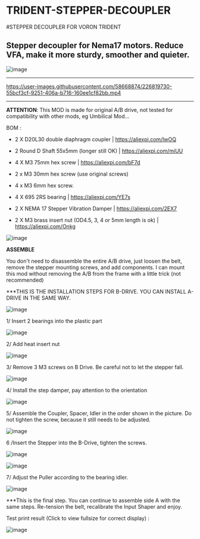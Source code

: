 # TRIDENT-STEPPER-DECOUPLER

#STEPPER DECOUPLER FOR VORON TRIDENT


Stepper decoupler for Nema17 motors. Reduce VFA, make it more sturdy, smoother and quieter.
-----------------------------------------------

![image](https://user-images.githubusercontent.com/58668874/226800886-dede7f22-6025-4f49-bac3-4292e35cb6fa.png)





-------------------------------------------------



https://user-images.githubusercontent.com/58668874/226819730-55bcf3cf-9251-406a-b716-160ee1cf82bb.mp4



-------------------------------------------------



**ATTENTION**: This MOD is made for original A/B drive, not tested for compatibility with other mods, eg Umbilical Mod...


BOM :

+ 2 X D20L30 double diaphragm coupler | https://aliexpi.com/lwOQ

+ 2 Round D Shaft 55x5mm (longer still OK) | https://aliexpi.com/miUU

+ 4 X M3 75mm hex screw | https://aliexpi.com/bF7d

+ 2 x M3 30mm hex screw (use original screws)

+ 4 x M3 6mm hex screw.

+ 4 X 695 2RS bearing | https://aliexpi.com/YE7s

+ 2 X NEMA 17 Stepper Vibration Damper | https://aliexpi.com/2EX7
 
+ 2 X M3 brass insert nut (OD4.5, 3, 4 or 5mm length is ok) | https://aliexpi.com/Onkg


![image](https://user-images.githubusercontent.com/58668874/226804511-054c520d-cc9c-4e41-b020-a53aa94b74c0.png)


**ASSEMBLE**

You don't need to disassemble the entire A/B drive, just loosen the belt, remove the stepper mounting screws, and add components. I can mount this mod without removing the A/B from the frame with a little trick (not recommended)

***THIS IS THE INSTALLATION STEPS FOR B-DRIVE. YOU CAN INSTALL A-DRIVE IN THE SAME WAY.


![image](https://user-images.githubusercontent.com/58668874/226801870-ca7e177a-d0cc-4e7a-b184-dfe582bf140e.png)

1/ Insert 2 bearings into the plastic part


![image](https://user-images.githubusercontent.com/58668874/226805993-075e4472-13ea-46b6-89ca-5b0b0b4c322c.png)

2/ Add heat insert nut

![image](https://user-images.githubusercontent.com/58668874/226806213-6c1f13bb-91ab-4463-aeae-9b21d2707ba9.png)

3/ Remove 3 M3 screws on B Drive. Be careful not to let the stepper fall.


![image](https://user-images.githubusercontent.com/58668874/226806528-a360086e-5fa4-4920-83c8-d6c1d8dfb530.png)

4/ Install the step damper, pay attention to the orientation

![image](https://user-images.githubusercontent.com/58668874/226807971-74cbbbe3-256a-42b8-9996-af733263c5d4.png)

5/ Assemble the Coupler, Spacer, Idler in the order shown in the picture. Do not tighten the screw, because it still needs to be adjusted.

![image](https://user-images.githubusercontent.com/58668874/226812477-98f44419-eb05-4849-b224-84ae797a5f67.png)

6 /Insert the Stepper into the B-Drive, tighten the screws.

![image](https://user-images.githubusercontent.com/58668874/226812825-505d4df9-6587-4385-a1ef-30121bfca3cd.png)

![image](https://user-images.githubusercontent.com/58668874/226815182-f004ac70-6dac-418b-9b3f-43da45c2539a.png)

7/ Adjust the Puller according to the bearing idler.

![image](https://user-images.githubusercontent.com/58668874/226815815-27ad0840-b101-4ff6-9d83-b0878873023a.png)


***This is the final step. You can continue to assemble side A with the same steps. Re-tension the belt, recalibrate the Input Shaper and enjoy.

Test print result (Click to view fullsize for correct display) : 

![image](https://user-images.githubusercontent.com/58668874/226820195-b7bf8d69-5bc5-4fd3-ac86-7ca567ec5213.png)













